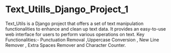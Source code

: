 # Text_Utills_Django_Project_1
Text_Utils is a Django project that offers a set of text manipulation functionalities to enhance and clean up text data. It provides an easy-to-use web interface for users to perform various operations on text. Key Functionalities:- Punctuation Removal ,Uppercase Conversion , New Line Remover , Extra Spaces Remover and Character Counter.
